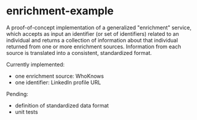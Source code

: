 # enrichment-example
A proof-of-concept implementation of a generalized "enrichment" service, which accepts as input an identifier (or set of identifiers) related to an individual and returns a collection of information about that individual returned from one or more enrichment sources. Information from each source is translated into a consistent, standardized format.

Currently implemented:
- one enrichment source: WhoKnows
- one identifier: LinkedIn profile URL

Pending:
- definition of standardized data format
- unit tests
